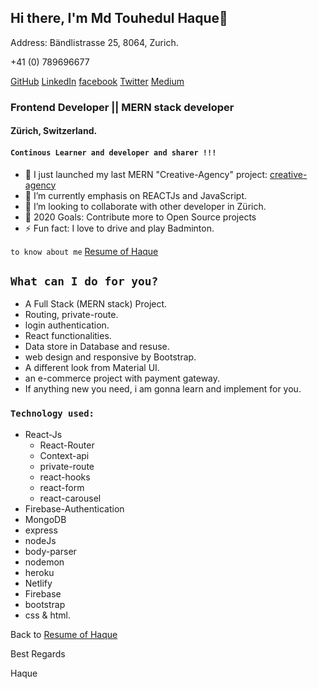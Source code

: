 ## Hi there, I'm Md Touhedul Haque👋

Address: Bändlistrasse 25, 8064, Zurich.

+41 (0) 789696677

[GitHub](https://github.com/touhedulhaque)    [LinkedIn](https://www.linkedin.com/in/md-touhedul-haque)    [facebook](https://facebook.com/haque.touhedul)    [Twitter](https://twitter.com/HaqueTouhedul)    [Medium](https://razmbamkt.medium.com) 
### Frontend Developer || MERN stack developer
#### Zürich, Switzerland.

#### `Continous Learner and developer and sharer !!!`

- 🔭  I just launched my last MERN "Creative-Agency" project: [creative-agency](https://creative-agency-demo.netlify.app/)
- 🌱  I’m currently emphasis on REACTJs and JavaScript.
- 👯  I’m looking to collaborate with other developer in Zürich.
- 🥅  2020 Goals: Contribute more to Open Source projects
- ⚡  Fun fact: I love to drive and play Badminton.

`to know about me` [Resume of Haque](https://drive.google.com/file/d/1OPYsxd5woKjk59KSaLfclYRCAxCbx66D/view)

## `What can I do for you?`

- A Full Stack (MERN stack) Project.
- Routing, private-route.
- login authentication.
- React functionalities.
- Data store in Database and resuse.
- web design and responsive by Bootstrap.
- A different look from Material UI.
- an e-commerce project with payment gateway.
- If anything new you need, i am gonna learn and implement for you.

### `Technology used:`
- React-Js 
  - React-Router 
  - Context-api 
  - private-route
  - react-hooks
  - react-form
  - react-carousel
- Firebase-Authentication
- MongoDB
- express
- nodeJs
- body-parser
- nodemon
- heroku
- Netlify
- Firebase
- bootstrap
- css & html.

Back to [Resume of Haque](https://drive.google.com/file/d/1OPYsxd5woKjk59KSaLfclYRCAxCbx66D/view)

Best Regards

Haque









